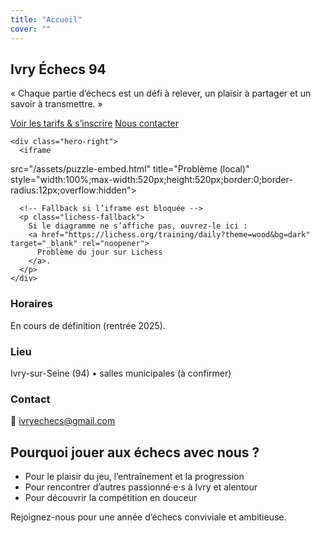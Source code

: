 ```yaml
---
title: "Accueil"
cover: ""
---
```


<section class="hero">
  <div class="container hero-grid">
    <div class="hero-left">
      <h1>Ivry Échecs 94</h1>
      <p class="lead">« Chaque partie d’échecs est un défi à relever, un plaisir à partager et un savoir à transmettre. »</p>
      <div class="cta">
        <a class="btn" href="/tarifs/">Voir les tarifs &amp; s’inscrire</a>
        <a class="btn" href="/contact/">Nous contacter</a>
      </div>
    </div>

    <div class="hero-right">
      <iframe
  src="/assets/puzzle-embed.html"
  title="Problème (local)"
  style="width:100%;max-width:520px;height:520px;border:0;border-radius:12px;overflow:hidden">
</iframe>

      <!-- Fallback si l’iframe est bloquée -->
      <p class="lichess-fallback">
        Si le diagramme ne s’affiche pas, ouvrez-le ici :
        <a href="https://lichess.org/training/daily?theme=wood&bg=dark" target="_blank" rel="noopener">
          Problème du jour sur Lichess
        </a>.
      </p>
    </div>
  </div>
</section>

<section class="container home-cards">
  <div class="card">
    <h3>Horaires</h3>
    <p>En cours de définition (rentrée 2025).</p>
  </div>
  <div class="card">
    <h3>Lieu</h3>
    <p>Ivry-sur-Seine (94) • salles municipales (à confirmer)</p>
  </div>
  <div class="card">
    <h3>Contact</h3>
    <p>
      📧 <a href="mailto:ivryechecs@gmail.com">ivryechecs@gmail.com</a>
    </p>
  </div>
</section>

<section class="container">
  <h2>Pourquoi jouer aux échecs avec nous ?</h2>
  <ul class="benefits">
    <li>Pour le plaisir du jeu, l’entraînement et la progression</li>
    <li>Pour rencontrer d’autres passionné·e·s à Ivry et alentour</li>
    <li>Pour découvrir la compétition en douceur</li>
  </ul>
  <p>Rejoignez-nous pour une année d’échecs conviviale et ambitieuse.</p>
</section>

